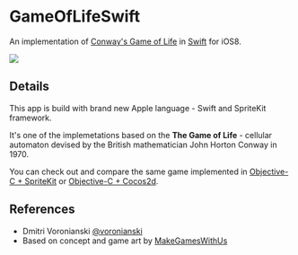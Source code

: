 # GameOfLifeSwift

An implementation of [Conway's Game of Life](http://en.wikipedia.org/wiki/Conway's_Game_of_Life) in [Swift](https://developer.apple.com/swift/) for iOS8.

![](https://dl.dropboxusercontent.com/u/100463011/GameOfLife.gif)

## Details

This app is build with brand new Apple language - Swift and SpriteKit framework.

It's one of the implemetations based on the **The Game of Life** - cellular automaton devised by the British mathematician John Horton Conway in 1970.

You can check out and compare the same game implemented in [Objective-C + SpriteKit](https://github.com/voronianski-on-games/GameOfLifeSpriteKit) or [Objective-C + Cocos2d](https://github.com/voronianski-on-games/GameOfLifeCocos2d).

## References

- Dmitri Voronianski [@voronianski](https://twitter.com/voronianski)
- Based on concept and game art by [MakeGamesWithUs](https://www.makegameswith.us/tutorials/game-of-life-spritebuilder/)
